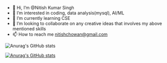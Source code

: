- 👋 Hi, I’m @Nitish Kumar Singh
- 👀 I’m interested in coding, data analysis(mysql), AI/ML
- 🌱 I’m currently learning CSE
- 💞️ I’m looking to collaborate on any creative ideas that involves my above mentioned skills
- 📫 How to reach me nitishchowan@gmail.com

![Anurag's GitHub stats](https://github-readme-stats.vercel.app/api?username=nitishwaa&show_icons=true&theme=radical)

[![Anurag's GitHub stats](https://github-readme-stats.vercel.app/api?username=nitishwaa)](https://github.com/anuraghazra/github-readme-stats)
